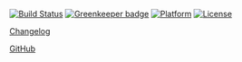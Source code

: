 [![Build Status](https://travis-ci.org/Skyscanner/backpack.svg?branch=master)](https://travis-ci.org/Skyscanner/backpack)
[![Greenkeeper badge](https://badges.greenkeeper.io/Skyscanner/backpack.svg)](https://greenkeeper.io/)
[![Platform](https://img.shields.io/badge/platform-web-blue.svg)](https://github.com/Skyscanner/backpack)
[![License](https://img.shields.io/github/license/Skyscanner/backpack.svg)](https://github.com/Skyscanner/backpack/blob/master/LICENSE.txt)

[Changelog](https://github.com/Skyscanner/backpack/blob/master/CHANGELOG.md)

[GitHub](https://github.com/Skyscanner/backpack)